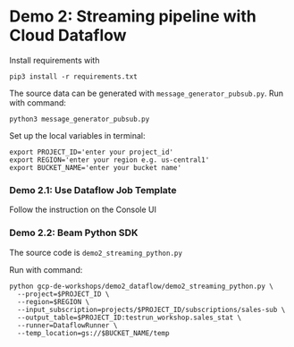 # Demo 2: Streaming pipeline with Cloud Dataflow

Install requirements with
```
pip3 install -r requirements.txt
```

The source data can be generated with `message_generator_pubsub.py`.
Run with command:
```
python3 message_generator_pubsub.py
```

Set up the local variables in terminal:
```
export PROJECT_ID='enter your project_id'
export REGION='enter your region e.g. us-central1'
export BUCKET_NAME='enter your bucket name'
```

### Demo 2.1: Use Dataflow Job Template
Follow the instruction on the Console UI

### Demo 2.2: Beam Python SDK
The source code is `demo2_streaming_python.py`

Run with command:
```
python gcp-de-workshops/demo2_dataflow/demo2_streaming_python.py \
  --project=$PROJECT_ID \
  --region=$REGION \
  --input_subscription=projects/$PROJECT_ID/subscriptions/sales-sub \
  --output_table=$PROJECT_ID:testrun_workshop.sales_stat \
  --runner=DataflowRunner \
  --temp_location=gs://$BUCKET_NAME/temp
```
